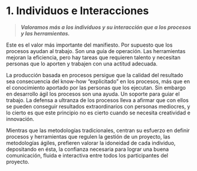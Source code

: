 # 1. Individuos e Interacciones

>_**Valoramos más a los individuos y su interacción que a los procesos y las herramientas.**_

Este es el valor más importante del manifiesto. Por supuesto que los procesos ayudan al trabajo. Son una guía de operación. Las herramientas mejoran la eficiencia, pero hay tareas que requieren talento y necesitan personas que lo aporten y trabajen con una actitud adecuada.

La producción basada en procesos persigue que la calidad del resultado sea consecuencia del know-how “explicitado” en los procesos, más que en el conocimiento aportado por las personas que los ejecutan. Sin embargo en desarrollo ágil los procesos son una ayuda. Un soporte para guiar el trabajo. La defensa a ultranza de los procesos lleva a afirmar que con ellos se pueden conseguir resultados extraordinarios con personas mediocres, y lo cierto es que este principio no es cierto cuando se necesita creatividad e innovación.

Mientras que las metodologías tradicionales, centran su esfuerzo en definir procesos y herramientas que regulen la gestión de un proyecto, las metodologías ágiles, prefieren valorar la idoneidad de cada individuo, depositando en ésta, la confianza necesaria para lograr una buena comunicación, fluida e interactiva entre todos los participantes del proyecto.
